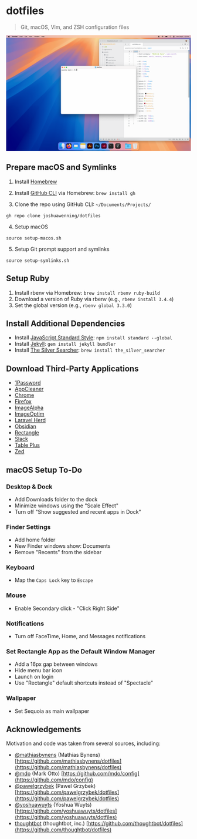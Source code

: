 # dotfiles
> Git, macOS, Vim, and ZSH configuration files

![Desktop screenshot](https://github.com/joshuawenning/dotfiles/blob/main/dotfiles-screenshot.png)

## Prepare macOS and Symlinks

1. Install [Homebrew](https://brew.sh)

2. Install [GitHub CLI](https://cli.github.com) via Homebrew: `brew install gh`

3. Clone the repo using GitHub CLI: `~/Documents/Projects/`

```
gh repo clone joshuawenning/dotfiles
```

4. Setup macOS

```
source setup-macos.sh
```

5. Setup Git prompt support and symlinks

```
source setup-symlinks.sh
```

## Setup Ruby
1. Install rbenv via Homebrew: `brew install rbenv ruby-build`
2. Download a version of Ruby via rbenv (e.g., `rbenv install 3.4.4`)
3. Set the global version (e.g., `rbenv global 3.3.0`)

## Install Additional Dependencies
- Install [JavaScript Standard Style](https://standardjs.com): `npm install standard --global`
- Install [Jekyll](https://jekyllrb.com): `gem install jekyll bundler`
- Install [The Silver Searcher](https://github.com/ggreer/the_silver_searcher): `brew install the_silver_searcher`

## Download Third-Party Applications
- [1Password](https://1password.com/)
- [AppCleaner](https://freemacsoft.net/appcleaner/)
- [Chrome](https://www.google.com/chrome/)
- [Firefox](https://www.mozilla.org/en-US/firefox/new/)
- [ImageAlpha](https://pngmini.com)
- [ImageOptim](https://imageoptim.com/howto.html)
- [Laravel Herd](https://herd.laravel.com/)
- [Obsidian](https://obsidian.md/)
- [Rectangle](https://rectangleapp.com/)
- [Slack](https://slack.com/)
- [Table Plus](https://tableplus.com/)
- [Zed](https://zed.dev/)

## macOS Setup To-Do

### Desktop & Dock
- Add Downloads folder to the dock
- Minimize windows using the "Scale Effect"
- Turn off "Show suggested and recent apps in Dock"
### Finder Settings
- Add home folder
- New Finder windows show: Documents
- Remove "Recents" from the sidebar
### Keyboard
- Map the `Caps Lock` key to `Escape`
### Mouse
- Enable Secondary click - "Click Right Side"
### Notifications
- Turn off FaceTime, Home, and Messages notifications
### Set Rectangle App as the Default Window Manager
- Add a 16px gap between windows
- Hide menu bar icon
- Launch on login
- Use "Rectangle" default shortcuts instead of "Spectacle"
### Wallpaper
- Set Sequoia as main wallpaper

## Acknowledgements
Motivation and code was taken from several sources, including:
- [@mathiasbynens](https://github.com/mathiasbynens) (Mathias Bynens) [https://github.com/mathiasbynens/dotfiles](https://github.com/mathiasbynens/dotfiles)
- [@mdo](https://github.com/mdo) (Mark Otto) [https://github.com/mdo/config](https://github.com/mdo/config)
- [@pawelgrzybek](https://github.com/pawelgrzybek) (Pawel Grzybek) [https://github.com/pawelgrzybek/dotfiles](https://github.com/pawelgrzybek/dotfiles)
- [@yoshuawuyts](https://github.com/yoshuawuyts) (Yoshua Wuyts) [https://github.com/yoshuawuyts/dotfiles](https://github.com/yoshuawuyts/dotfiles)
- [thoughtbot](https://github.com/thoughtbot) (thoughtbot, inc.) [https://github.com/thoughtbot/dotfiles](https://github.com/thoughtbot/dotfiles)
